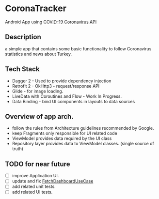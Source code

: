 # CoronaTracker

Android App using [COVID-19 Coronavirus API](https://collectapi.com/tr/api/corona/covid-19-koronavirus-istatistik-api)

## Description

a simple app that contains some basic functionality to follow Coronavirus statistics and news about Turkey.

## Tech Stack
- Dagger 2 - Used to provide dependency injection
- Retrofit 2 - OkHttp3 - request/response API
- Glide - for image loading.
- LiveData with Coroutines and Flow - Work In Progress.
- Data Binding - bind UI components in layouts to data sources

## Overview of app arch.
- follow the rules from Architecture guidelines recommended by Google.
- keep Fragments only responsible for UI related code 
- ViewModel provides data required by the UI class
- Repository layer provides data to ViewModel classes. (single source of truth)

## TODO for near future
- [ ] improve Application UI.
- [ ] update and fix [FetchDashboardUseCase](https://github.com/muratcanbur/CoronaTracker/blob/master/app/src/main/java/co/icanteach/app/coronatracker/domain/dashboard/FetchDashboardUseCase.kt)
- [ ] add related unit tests.
- [ ] add related UI tests.
